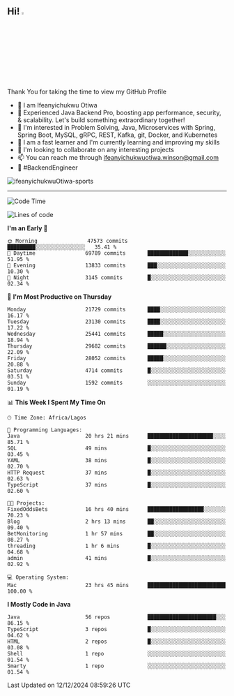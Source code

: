 <!-- BLOG-POST-LIST:START --><!-- BLOG-POST-LIST:END -->

## Hi! <img src="https://media.giphy.com/media/hvRJCLFzcasrR4ia7z/giphy.gif" width="4%"> 

Thank You for taking the time to view my GitHub Profile

- 👋 I am Ifeanyichukwu Otiwa
- 🚀 Experienced Java Backend Pro, boosting app performance, security, & scalability. Let's build something extraordinary together!
- 👀 I'm interested in Problem Solving, Java, Microservices with Spring, Spring Boot, MySQL, gRPC, REST, Kafka, git, Docker, and Kubernetes
- 🌱 I am a fast learner and I'm currently learning and improving my skills
- 💞️ I'm looking to collaborate on any interesting projects
- 📫 You can reach me through ifeanyichukwuotiwa.winson@gmail.com
- 🚀 #BackendEngineer

<p align="left" marginTop="10px"> <img src="https://komarev.com/ghpvc/?username=ifeanyichukwuOtiwa-sports&label=Profile%20views&color=0e75b6&style=for-the-badge" alt="ifeanyichukwuOtiwa-sports" /> </p>

***

<!--START_SECTION:waka-->
![Code Time](http://img.shields.io/badge/Code%20Time-3%2C216%20hrs%2025%20mins-blue)

![Lines of code](https://img.shields.io/badge/From%20Hello%20World%20I%27ve%20Written-33.4%20million%20lines%20of%20code-blue)

**I'm an Early 🐤** 

```text
🌞 Morning                47573 commits       █████████░░░░░░░░░░░░░░░░   35.41 % 
🌆 Daytime                69789 commits       █████████████░░░░░░░░░░░░   51.95 % 
🌃 Evening                13833 commits       ███░░░░░░░░░░░░░░░░░░░░░░   10.30 % 
🌙 Night                  3145 commits        █░░░░░░░░░░░░░░░░░░░░░░░░   02.34 % 
```
📅 **I'm Most Productive on Thursday** 

```text
Monday                   21729 commits       ████░░░░░░░░░░░░░░░░░░░░░   16.17 % 
Tuesday                  23130 commits       ████░░░░░░░░░░░░░░░░░░░░░   17.22 % 
Wednesday                25441 commits       █████░░░░░░░░░░░░░░░░░░░░   18.94 % 
Thursday                 29682 commits       ██████░░░░░░░░░░░░░░░░░░░   22.09 % 
Friday                   28052 commits       █████░░░░░░░░░░░░░░░░░░░░   20.88 % 
Saturday                 4714 commits        █░░░░░░░░░░░░░░░░░░░░░░░░   03.51 % 
Sunday                   1592 commits        ░░░░░░░░░░░░░░░░░░░░░░░░░   01.19 % 
```


📊 **This Week I Spent My Time On** 

```text
🕑︎ Time Zone: Africa/Lagos

💬 Programming Languages: 
Java                     20 hrs 21 mins      █████████████████████░░░░   85.71 % 
SQL                      49 mins             █░░░░░░░░░░░░░░░░░░░░░░░░   03.45 % 
YAML                     38 mins             █░░░░░░░░░░░░░░░░░░░░░░░░   02.70 % 
HTTP Request             37 mins             █░░░░░░░░░░░░░░░░░░░░░░░░   02.63 % 
TypeScript               37 mins             █░░░░░░░░░░░░░░░░░░░░░░░░   02.60 % 

🐱‍💻 Projects: 
FixedOddsBets            16 hrs 40 mins      ██████████████████░░░░░░░   70.23 % 
Blog                     2 hrs 13 mins       ██░░░░░░░░░░░░░░░░░░░░░░░   09.40 % 
BetMonitoring            1 hr 57 mins        ██░░░░░░░░░░░░░░░░░░░░░░░   08.27 % 
threading                1 hr 6 mins         █░░░░░░░░░░░░░░░░░░░░░░░░   04.68 % 
admin                    41 mins             █░░░░░░░░░░░░░░░░░░░░░░░░   02.92 % 

💻 Operating System: 
Mac                      23 hrs 45 mins      █████████████████████████   100.00 % 
```

**I Mostly Code in Java** 

```text
Java                     56 repos            ██████████████████████░░░   86.15 % 
TypeScript               3 repos             █░░░░░░░░░░░░░░░░░░░░░░░░   04.62 % 
HTML                     2 repos             █░░░░░░░░░░░░░░░░░░░░░░░░   03.08 % 
Shell                    1 repo              ░░░░░░░░░░░░░░░░░░░░░░░░░   01.54 % 
Smarty                   1 repo              ░░░░░░░░░░░░░░░░░░░░░░░░░   01.54 % 
```




 Last Updated on 12/12/2024 08:59:26 UTC
<!--END_SECTION:waka-->

<!--
<p align="center">
![trophy](https://github-profile-trophy.vercel.app/?username=ifeanyichukwuOtiwa-sports&theme=onedark) (https://github.com/ryo-ma/github-profile-trophy)
</p>
-->

<!---
ifeanyi-otiwa/ifeanyi-otiwa is a ✨ special ✨ repository because its `README.md` (this file) appears on your GitHub profile.
You can click the Preview link to take a look at your changes.
--->
